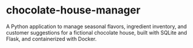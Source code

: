 # chocolate-house-manager
A Python application to manage seasonal flavors, ingredient inventory, and customer suggestions for a fictional chocolate house, built with SQLite and Flask, and containerized with Docker.
